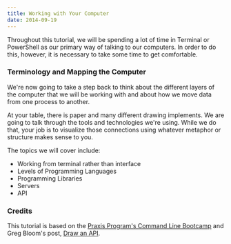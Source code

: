 ```yaml
---
title: Working with Your Computer
date: 2014-09-19
---
```


Throughout this tutorial, we will be spending a lot of time in Terminal or PowerShell as our primary way of talking to our computers. In order to do this, however, it is necessary to take some time to get comfortable.

### Terminology and Mapping the Computer

We're now going to take a step back to think about the different layers of the computer that we will be working with and about how we move data from one process to another. 

At your table, there is paper and many different drawing implements. We are going to talk through the tools and technologies we're using.  While we do that, your job is to visualize those connections using whatever metaphor or structure makes sense to you.

The topics we will cover include:

- Working from terminal rather than interface
- Levels of Programming Languages
- Programming Libraries
- Servers
- API

### Credits
This tutorial is based on the [Praxis Program's Command Line Bootcamp](http://praxis.scholarslab.org/scratchpad/bash/) and Greg Bloom's post, <a href="http://sunlightfoundation.com/blog/2014/06/20/opengov-voices-draw-an-api-an-interpretation-of-open-data-by-tcampers/">Draw an API</a>.